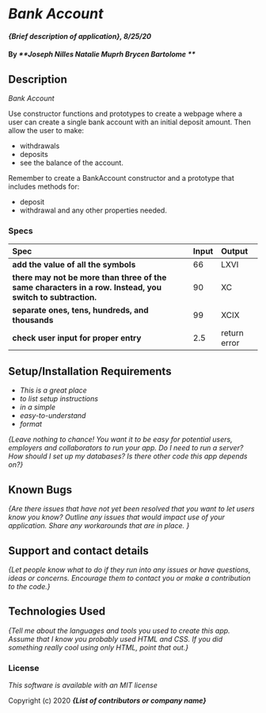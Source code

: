 # _Bank Account_

#### _{Brief description of application}, 8/25/20_

#### By _**Joseph Nilles Natalie Muprh Brycen Bartolome **_

## Description
 
_Bank Account_

Use constructor functions and prototypes to create a webpage where a user can create a single bank account with an initial deposit amount. 
Then allow the user to make:
- withdrawals 
- deposits
- see the balance of the account.

Remember to create a BankAccount constructor and a prototype that includes 
methods for:
- deposit
- withdrawal and any other properties needed.

### Specs
| Spec | Input | Output |
| :-------------     | :------------- | :------------- |
| **add the value of all the symbols** | 66 |LXVI |
| **there may not be more than three of the same characters in a row. Instead, you switch to subtraction.** | 90 | XC |
| **separate ones, tens, hundreds, and thousands**| 99 | XCIX |
| **check user input for proper entry**| 2.5 | return error |



## Setup/Installation Requirements

* _This is a great place_
* _to list setup instructions_
* _in a simple_
* _easy-to-understand_
* _format_

_{Leave nothing to chance! You want it to be easy for potential users, employers and collaborators to run your app. Do I need to run a server? How should I set up my databases? Is there other code this app depends on?}_

## Known Bugs

_{Are there issues that have not yet been resolved that you want to let users know you know?  Outline any issues that would impact use of your application.  Share any workarounds that are in place. }_

## Support and contact details

_{Let people know what to do if they run into any issues or have questions, ideas or concerns.  Encourage them to contact you or make a contribution to the code.}_

## Technologies Used

_{Tell me about the languages and tools you used to create this app. Assume that I know you probably used HTML and CSS. If you did something really cool using only HTML, point that out.}_

### License

*This software is available with an MIT license*

Copyright (c) 2020 **_{List of contributors or company name}_**
